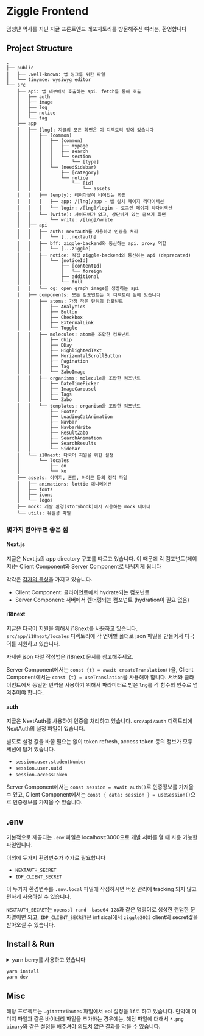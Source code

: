 # Ziggle Frontend

엄청난 역사를 지닌 지글 프론트엔드 레포지토리를 방문해주신 여러분, 환영합니다

## Project Structure

```
.
├── public
│   ├── .well-known: 앱 링크를 위한 파일
│   └── tinymce: wysiwyg editor
└── src
    ├── api: 앱 내부에서 호출하는 api. fetch를 통해 호출
    │   ├── auth
    │   ├── image
    │   ├── log
    │   ├── notice
    │   └── tag
    ├── app
    │   ├── [lng]: 지글의 모든 화면은 이 디렉토리 밑에 있습니다
    │   │   ├── (common)
    │   │   │   ├── (common)
    │   │   │   │   ├── mypage
    │   │   │   │   ├── search
    │   │   │   │   └── section
    │   │   │   │       └── [type]
    │   │   │   └── (needSidebar)
    │   │   │       ├── [category]
    │   │   │       └── notice
    │   │   │           └── [id]
    │   │   │               └── assets
    │   │   ├── (empty): 레이아웃이 비어있는 화면
    │   │   │   ├── app: /[lng]/app - 앱 설치 페이지 리다이렉션
    │   │   │   └── login: /[lng]/login - 로그인 페이지 리다이렉션
    │   │   └── (write): 사이드바가 없고, 상단바가 있는 글쓰기 화면
    │   │       └── write: /[lng]/write
    │   ├── api
    │   │   ├── auth: nextauth를 사용하여 인증을 처리
    │   │   │   └── [...nextauth]
    │   │   ├── bff: ziggle-backend와 통신하는 api. proxy 역할
    │   │   │   └── [...ziggle]
    │   │   ├── notice: 직접 ziggle-backend와 통신하는 api (deprecated)
    │   │   │   └── [noticeId]
    │   │   │       ├── [contentId]
    │   │   │       │   └── foreign
    │   │   │       ├── additional
    │   │   │       └── full
    │   │   └── og: open graph image를 생성하는 api
    │   ├── components: 모든 컴포넌트는 이 디렉토리 밑에 있습니다
    │   │   ├── atoms: 가장 작은 단위의 컴포넌트
    │   │   │   ├── Analytics
    │   │   │   ├── Button
    │   │   │   ├── Checkbox
    │   │   │   ├── ExternalLink
    │   │   │   └── Toggle
    │   │   ├── molecules: atom을 조합한 컴포넌트
    │   │   │   ├── Chip
    │   │   │   ├── DDay
    │   │   │   ├── HighlightedText
    │   │   │   ├── HorizontalScrollButton
    │   │   │   ├── Pagination
    │   │   │   ├── Tag
    │   │   │   └── ZaboImage
    │   │   ├── organisms: molecule을 조합한 컴포넌트
    │   │   │   ├── DateTimePicker
    │   │   │   ├── ImageCarousel
    │   │   │   ├── Tags
    │   │   │   └── Zabo
    │   │   └── templates: organism을 조합한 컴포넌트
    │   │       ├── Footer
    │   │       ├── LoadingCatAnimation
    │   │       ├── Navbar
    │   │       ├── NavbarWrite
    │   │       ├── ResultZabo
    │   │       ├── SearchAnimation
    │   │       ├── SearchResults
    │   │       └── Sidebar
    │   └── i18next: 다국어 지원을 위한 설정
    │       └── locales
    │           ├── en
    │           └── ko
    ├── assets: 이미지, 폰트, 아이콘 등의 정적 파일
    │   ├── animations: lottie 애니메이션
    │   ├── fonts
    │   ├── icons
    │   └── logos
    ├── mock: 개발 환경(storybook)에서 사용하는 mock 데이터
    └── utils: 유틸성 파일
```

### 몇가지 알아두면 좋은 점

#### Next.js

지글은 Next.js의 app directory 구조를 따르고 있습니다.
이 때문에 각 컴포넌트(페이지)는 Client Component와 Server Component로
나눠지게 됩니다

각각은 [각자의 특성](https://nextjs.org/docs/app/building-your-application/rendering/composition-patterns)을 가지고 있습니다.

- Client Component: 클라이언트에서 hydrate되는 컴포넌트
- Server Component: 서버에서 렌더링되는 컴포넌트 (hydration이 필요 없음)

#### i18next

지글은 다국어 지원을 위해서 i18next를 사용하고 있습니다.
`src/app/i18next/locales` 디렉토리에 각 언어별 폴더로 json 파일을 만들어서
다국어를 지원하고 있습니다.

자세한 json 파일 작성법은 i18next 문서를 참고해주세요.

Server Component에서는 `const {t} = await createTranslation()`을,
Client Component에서는 `const {t} = useTranslation`을 사용해야 합니다.
서버와 클라이언트에서 동일한 번역을 사용하기 위해서 파라미터로 받은 `lng`를
각 함수의 인수로 넘겨주어야 합니다.

#### auth

지글은 NextAuth를 사용하여 인증을 처리하고 있습니다.
`src/api/auth` 디렉토리에 NextAuth의 설정 파일이 있습니다.

별도로 설정 값을 바꿀 필요는 없이 token refresh, access token 등의 정보가 모두
세션에 담겨 있습니다.

- `session.user.studentNumber`
- `session.user.uuid`
- `session.accessToken`

Server Component에서는 `const session = await auth()`로 인증정보를 가져올 수 있고,
Client Component에서는 `const { data: session } = useSession()`으로 인증정보를
가져올 수 있습니다.

## .env

기본적으로 제공되는 `.env` 파일은 localhost:3000으로 개발 서버를 열 때
사용 가능한 파일입니다.

이외에 두가지 환경변수가 추가로 필요합니다
- `NEXTAUTH_SECRET`
- `IDP_CLIENT_SECRET`

이 두가지 환경변수를 `.env.local` 파일에 작성하시면 버전 관리에 tracking
되지 않고 편하게 사용하실 수 있습니다.

`NEXTAUTH_SECRET`는 `openssl rand -base64 128`과 같은 명령어로 생성한 랜덤한
문자열이면 되고, `IDP_CLIENT_SECRET`은 infisical에서 `ziggle2023` client의
secret값을 받아오실 수 있습니다.

## Install & Run

<details>
  <summary>yarn berry를 사용하고 있습니다</summary>
  - zero-install X
  - node-modules linker
  - `.yarnrc.yml` 파일 참고
</details>

```bash
yarn install
yarn dev
```

## Misc

해당 프로젝트는 `.gitattributes` 파일에서 eol 설정을 `lf`로 하고 있습니다.
만약에 이미지 파일과 같은 바이너리 파일을 추가하는 경우에는, 해당 파일에 대해서
`*.png binary`와 같은 설정을 해주셔야 의도치 않은 결과를 막을 수 있습니다.


